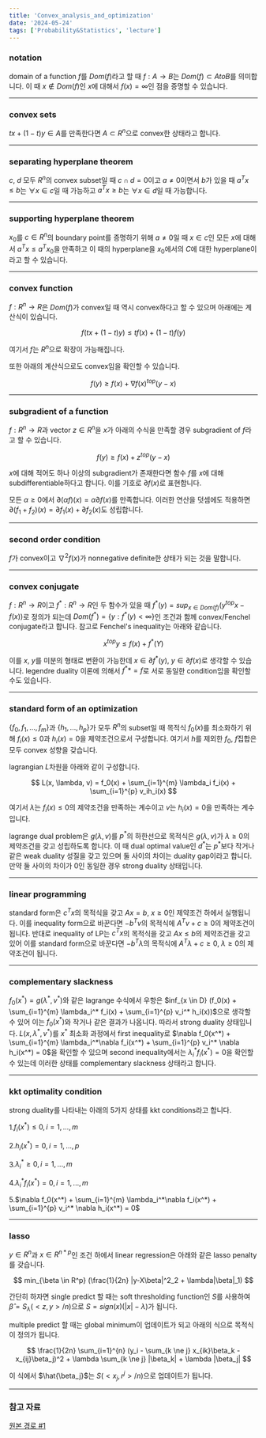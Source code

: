 ```yaml
---
title: 'Convex_analysis_and_optimization'
date: '2024-05-24'
tags: ['Probability&Statistics', 'lecture']
---
```


### notation

domain of a function $f$를 $Dom(f)$라고 할 때 $f: A \rightarrow B$는 $Dom(f) \subset A to B$를 의미합니다. 이 때 $x \notin Dom(f)$인 $x$에 대해서 $f(x) = \infty$인 점을 증명할 수 있습니다.

---

### convex sets

$tx + (1-t)y \in A$를 만족한다면 $A \subset R^n$으로 convex한 상태라고 합니다.

---

### separating hyperplane theorem

$c$, $d$ 모두 $R^n$의 convex subset일 때 $c \cap d = 0$이고 $a \ne 0$이면서 $b$가 있을 때 $a^Tx \le b$는 $\forall x \in c$일 때 가능하고 $a^Tx \ge b$는 $\forall x \in d$일 때 가능합니다.

---

### supporting hyperplane theorem

$x_0$를 $c \in R^n$의 boundary point를 증명하기 위해 $a \ne 0$일 때 $x \in c$인 모든 $x$에 대해서 $a^Tx \le a^Tx_0$을 만족하고 이 때의 hyperplane을 $x_0$에서의 $C$에 대한 hyperplane이라고 할 수 있습니다.

---

### convex function

$f:R^n \rightarrow R$은 $Dom(f)$가 convex일 때 역시 convex하다고 할 수 있으며 아래에는 계산식이 있습니다.

$$
f(tx + (1-t)y) \le tf(x)+(1-t)f(y)
$$

여기서 $f$는 $R^n$으로 확장이 가능해집니다.

또한 아래의 계산식으로도 convex임을 확인할 수 있습니다.

$$
f(y) \ge f(x) + \nabla f(x)^{top}(y-x)
$$

---

### subgradient of a function

$f:R^n \rightarrow R$과 vector $z \in R^n$을 $x$가 아래의 수식을 만족할 경우 subgradient of $f$라고 할 수 있습니다.

$$
f(y) \ge f(x) + z^{top}(y-x)
$$

$x$에 대해 적어도 하나 이상의 subgradient가 존재한다면 함수 $f$를 $x$에 대해 subdifferentiable하다고 합니다. 이를 기호로 $\partial f(x)$로 표현합니다.

모든 $\alpha \ge 0$에서 $\partial(\alpha f)(x) = \alpha \partial f(x)$를 만족합니다. 이러한 연산을 덧셈에도 적용하면 $\partial (f_1 + f_2) (x) = \partial f_1(x) + \partial f_2(x)$도 성립합니다.

---

### second order condition

$f$가 convex이고 $\nabla^2 f(x)$가 nonnegative definite한 상태가 되는 것을 말합니다.

---

### convex conjugate

$f : R^n \rightarrow R$이고 $f^* : R^n \rightarrow R$인 두 함수가 있을 때 $f^*(y) = sup_{x \in Dom(f)} (y^{top}x - f(x))$로 정의가 되는데 $Dom(f^*) = \{y:f^*(y) < \infty\}$인 조건과 함께 convex/Fenchel conjugate라고 합니다. 참고로 Fenchel's inequality는 아래와 같습니다.

$$
x^{top}y \le f(x) + f^*(Y)
$$

이를 $x$, $y$를 미분의 형태로 변환이 가능한데 $x \in \partial f^*(y)$, $y \in \partial f(x)$로 생각할 수 있습니다. legendre duality 이론에 의해서 $f^** = f$로 서로 동일한 condition임을 확인할 수도 있습니다.

---

### standard form of an optimization

$\{f_0, f_1, ..., f_m\}$과 $\{h_1, ..., h_p\}$가 모두 $R^n$의 subset일 때 목적식 $f_0(x)$를 최소화하기 위해 $f_i(x) \le 0$과 $h_i(x) = 0$을 제약조건으로서 구성합니다. 여기서 $h$를 제외한 $f_0$, $f$집합은 모두 convex 성향을 갖습니다.

lagrangian $L$차원을 아래와 같이 구성합니다.

$$
L(x, \lambda, v) = f_0(x) + \sum_{i=1}^{m} \lambda_i f_i(x) + \sum_{i=1}^{p} v_ih_i(x)
$$

여기서 $\lambda$는 $f_i(x) \le 0$의 제약조건을 만족하는 계수이고 $v$는 $h_i(x)=0$을 만족하는 계수입니다.

lagrange dual problem은 $g(\lambda, v)$를 $p^*$의 하한선으로 목적식은 $g(\lambda, v)$가 $\lambda \ge 0$의 제약조건을 갖고 성립하도록 합니다. 이 때 dual optimal value인 $d^*$는 $p^*$보다 작거나 같은 weak duality 성질을 갖고 있으며 둘 사이의 차이는 duality gap이라고 합니다. 만약 둘 사이의 차이가 0인 동일한 경우 strong duality 상태입니다.

---

### linear programming

standard form은 $c^Tx$의 목적식을 갖고 $Ax=b$, $x \ge 0$인 제약조건 하에서 실행됩니다. 이를 inequality form으로 바꾼다면 $-b^Tv$의 목적식에 $A^Tv+c \ge 0$의 제약조건이 됩니다. 반대로 inequality of LP는 $c^Tx$의 목적식을 갖고 $Ax \le b$의 제약조건을 갖고 있어 이를 standard form으로 바꾼다면 $-b^T\lambda$의 목적식에 $A^T\lambda + c \ge 0$, $\lambda \ge 0$의 제약조건이 됩니다.

---

### complementary slackness

$f_0(x^*) = g(\lambda^*, v^*)$와 같은 lagrange 수식에서 우항은 $inf_{x \in D} (f_0(x) + \sum_{i=1}^{m} \lambda_i^* f_i(x) + \sum_{i=1}^{p} v_i^* h_i(x))$으로 생각할 수 있어 이는 $f_0(x^*)$와 작거나 같은 결과가 나옵니다. 따라서 strong duality 상태입니다. $L(x, \lambda^*, v^*)$를 $x^*$ 최소화 과정에서 first inequality로 $\nabla f_0(x^*) + \sum_{i=1}^{m} \lambda_i^*\nabla f_i(x^*) + \sum_{i=1}^{p} v_i^* \nabla h_i(x^*) = 0$을 확인할 수 있으며 second inequality에서는 $\lambda_i^* f_i(x^*) = 0$을 확인할 수 있는데 이러한 상태를 complementary slackness 상태라고 합니다.

---

### kkt optimality  condition

strong duality를 나타내는 아래의 5가지 상태를 kkt conditions라고 합니다.

1.$f_i(x^*) \le 0, i = 1, ..., m$

2.$h_i(x^*) = 0, i = 1, ..., p$

3.$\lambda_i^* \ge 0, i = 1, ..., m$

4.$\lambda_i^*f_i(x^*) = 0, i = 1, ..., m$

5.$\nabla f_0(x^*) + \sum_{i=1}^{m} \lambda_i^*\nabla f_i(x^*) + \sum_{i=1}^{p} v_i^* \nabla h_i(x^*) = 0$

---

### lasso
$y \in R^n$과 $x \in R^{n*p}$인 조건 하에서 linear regression은 아래와 같은 lasso penalty를 갖습니다.

$$
min_{\beta \in R^p} (\frac{1}{2n} |y-X\beta|^2_2 + \lambda|\beta|_1)
$$

간단히 하자면 single predict 할 때는 soft thresholding function인 $S$를 사용하여 $\hat{\beta} = S_{\lambda} (<z, y> / n)$으로 $S = sign(x)(|x|-\lambda)$가 됩니다.

multiple predict 할 때는 global minimum이 업데이트가 되고 아래의 식으로 목적식이 정의가 됩니다.

$$
\frac{1}{2n} \sum_{i=1}^{n} (y_i - \sum_{k \ne j} x_{ik}\beta_k - x_{ij}\beta_j)^2 + \lambda \sum_{k \ne j} |\beta_k| + \lambda |\beta_j|
$$

이 식에서 $\hat{\beta_j}$는 $S(<x_j, r^{j}> / n)$으로 업데이트가 됩니다.

---

### 참고 자료

[원본 경로 #1](https://www.dropbox.com/scl/fi/bs1jl9vgx6wc8nqbmkpvx/Chap7-convexity.pdf?rlkey=imbr1vtdo4228jqxbrrwu8svw&e=1&dl=0)



